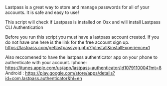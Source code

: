 Lastpass is a great way to store and manage passwords for all of your accounts. It is safe and easy to use!

This script will check if Lastpass is installed on Osx and will install Lastpass CLI Authentication

Before you run this script you must have a lastpass account created. If you do not have one here is the link for the free account sign up.
https://lastpass.com/getlastpassygg.php?lpInstall&installExperience=1

Also reccomened to have the lastpass authenticator app on your phone to authenticate with your account. 
Iphone: https://itunes.apple.com/us/app/lastpass-authenticator/id1079110004?mt=8
Android : https://play.google.com/store/apps/details?id=com.lastpass.authenticator&hl=en




